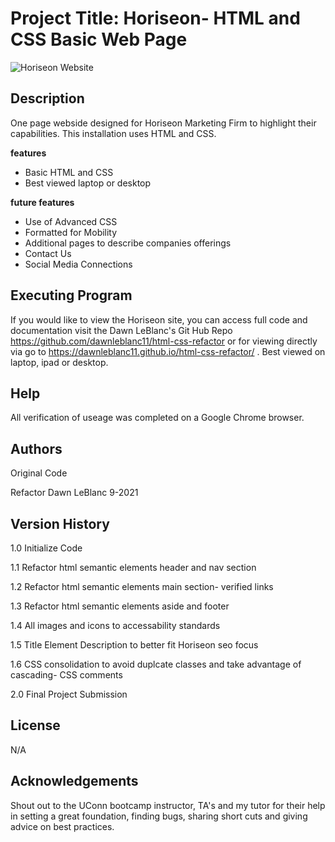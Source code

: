 # Project Title: Horiseon- HTML and CSS Basic Web Page
![Horiseon Website](assets/images/Horiseon-seo.png)
## Description
One page webside designed for Horiseon Marketing Firm to highlight their capabilities.  This installation uses HTML and CSS.

**features**
 * Basic HTML and CSS
 * Best viewed laptop or desktop

**future features**
 * Use of Advanced CSS
 * Formatted for Mobility
 * Additional pages to describe companies offerings
 * Contact Us
 * Social Media Connections

## Executing Program
If you would like to view the Horiseon site, you can access full code and documentation visit the Dawn LeBlanc's Git Hub Repo https://github.com/dawnleblanc11/html-css-refactor or for viewing directly via go to https://dawnleblanc11.github.io/html-css-refactor/ . Best viewed on laptop, ipad or desktop.

## Help
All verification of useage was completed on a Google Chrome browser.

## Authors
Original Code 

Refactor Dawn LeBlanc 9-2021

## Version History
1.0 Initialize Code

1.1 Refactor html semantic elements header and nav section

1.2 Refactor html semantic elements main section- verified links

1.3 Refactor html semantic elements aside and footer

1.4 All images and icons to accessability standards

1.5 Title Element Description to better fit Horiseon seo focus

1.6 CSS consolidation to avoid duplcate classes and take advantage of cascading- CSS comments



2.0 Final Project Submission
## License
N/A
## Acknowledgements
Shout out to the UConn bootcamp instructor, TA's and my tutor for their help in setting a great foundation, finding bugs, sharing short cuts and giving advice on best practices.